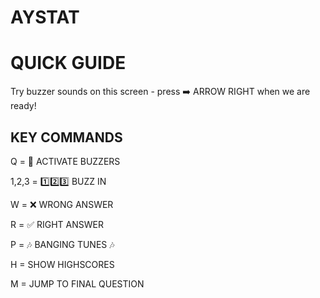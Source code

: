 AYSTAT
==========

QUICK GUIDE
==========

Try buzzer sounds on this screen - press ➡️ ARROW RIGHT when we are ready!



## KEY COMMANDS

Q = 🏁 ACTIVATE BUZZERS

1,2,3 = 1️⃣2️⃣3️⃣ BUZZ IN

W = ❌ WRONG ANSWER

R = ✅ RIGHT ANSWER

P = 🎶 BANGING TUNES 🎶

H = SHOW HIGHSCORES

M = JUMP TO FINAL QUESTION
